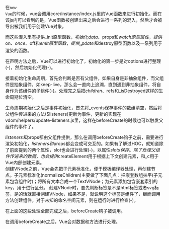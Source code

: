 在<code>new Vue</code>的时候，vue会调用core/instance/index.js里的Vue函数来进行初始化。而在该js内可以看到的是，Vue函数被创建出来之后会进行一系列的混入，然后才会被导出被我们用于创建Vue对象。  

而这些混入里有提供_init原型函数，初始化$data、$props和$watch原型属性，提供$on、$once、$off和$emit原型函数，提供_update和$destroy原型函数以及一系列用于渲染的函数。  

在声明方法之后，Vue可以进行初始化了，初始化的第一步是对options进行整理(-)，然后初始化代理(-)。  

接着初始化生命周期，首先会判断是否有父组件，如果自身是非抽象组件，而父组件是抽象组件，如keep-live，那么会一直向上追溯，直到遇到非抽象组件，将自身作为该组件的子组件(-)。处理完之后把$children、$refs和_isDestroyed这样的生命周期位清空。  

生命周期初始化之后是事件初始化，首先将_events保存事件的数组清空，然后将父组件传进来的方法($listeners)更新为事件，更新的实现在vdom/helpers/update-listeners.js里，这样在beforeCreate的时候也可以触发父组件的事件了。  

$listeners和$props都由父组件提供，那么在调用beforeCreate钩子之前，需要进行渲染初始化，$listeners和$props都会变成可交互的。如果有了解过HOC，就知道除了前面提到的两个属性，slot也会进行处理(-)，以属性$slots保存。除了处理父组件传进来的数据，也会提供$createElement用于根据上下文创建元素，和_c用于Vue内部创建元素。  
创建VNode之前，Vue会先把子元素标准化，便于模板编译器处理，再创建节点。子元素标准化(normalizeChildren)主要做了下面几点：把嵌套数组抹平(子元素包含组件时)；将所有文本合成一个TextVNode；为元素添加包含嵌套索引的key，用于进行区分。
创建VNode时，要先判断标签是不是html标签或者svg标签，是的话就直接创建VNode，如果不是，就说明这个标签是组件了，继而调用方法创建组件。对于未知的命名空间元素，则在运行时进行检查(-)。

在上面的这些处理全部完成之后，beforeCreate钩子被调用。  

在调用beforeCreate之后，Vue会对数据和方法进行处理。  
